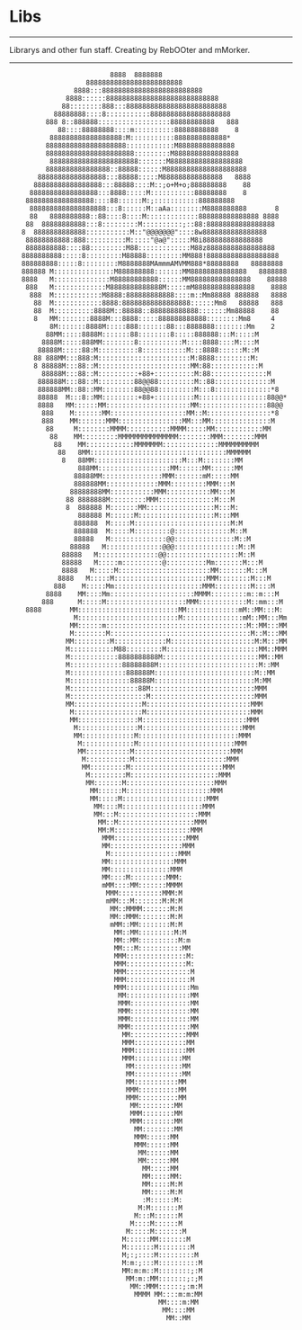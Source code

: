 Libs
====
***
Librarys and other fun staff.
Creating by RebOOter and mMorker.
***

                             8888  8888888
                       888888888888888888888888
                    8888:::8888888888888888888888888
                  8888::::::8888888888888888888888888888
                 88::::::::888:::8888888888888888888888888
               88888888::::8:::::::::::88888888888888888888
             888 8::888888::::::::::::::::::88888888888   888
                88::::88888888::::m::::::::::88888888888    8
              888888888888888888:M:::::::::::8888888888888*
             88888888888888888888::::::::::::M88888888888888
             8888888888888888888888:::::::::M8888888888888888
              8888888888888888888888:::::::M888888888888888888
             8888888888888888::88888::::::M88888888888888888888
           88888888888888888:::88888:::::M888888888888888   8888
          88888888888888888:::88888::::M::;o+M+o;888888888    88
         88888888888888888:::8888:::::M:::::::::::88888888    8
        88888888888888888::::88::::::M:;:::::::::::888888888     
         8888888888888888888:::8::::::M::aAa::::::::M8888888888       8
         88   8888888888::88::::8::::M:::::::::::::888888888888888 8888
        88  88888888888:::8:::::::::M::::::::::;::88:88888888888888888
       8  8888888888888:::::::::::M::"@@@@@@@"::::8w8888888888888888
        88888888888:888::::::::::M:::::"@a@":::::M8i888888888888888
        8888888888::::88:::::::::M88:::::::::::::M88z88888888888888888 
       8888888888:::::8:::::::::M88888:::::::::MM888!888888888888888888
       888888888:::::8:::::::::M8888888MAmmmAMVMM888*88888888   88888888
       888888 M:::::::::::::::M888888888:::::::MM88888888888888   8888888
       8888   M::::::::::::::M88888888888::::::MM888888888888888    88888
        888   M:::::::::::::M8888888888888M:::::mM888888888888888    8888
         888  M::::::::::::M8888:888888888888::::m::Mm88888 888888   8888
          88  M::::::::::::8888:88888888888888888::::::Mm8   88888   888
          88  M::::::::::8888M::88888::888888888888:::::::Mm88888    88
          8   MM::::::::8888M:::8888:::::888888888888::::::::Mm8     4
              8M:::::::8888M:::::888:::::::88:::8888888::::::::Mm    2
             88MM:::::8888M:::::::88::::::::8:::::888888:::M:::::M
            8888M:::::888MM::::::::8:::::::::::M::::8888::::M::::M
           88888M:::::88:M::::::::::8:::::::::::M:::8888::::::M::M
          88 888MM:::888:M:::::::::::::::::::::::M:8888:::::::::M:
          8 88888M:::88::M:::::::::::::::::::::::MM:88::::::::::::M
            88888M:::88::M::::::::::+88+::::::::::M:88::::::::::::::M             
           888888M:::88::M:::::::::88@@88:::::::::M::88::::::::::::::M
           888888MM::88::MM::::::::88@@88:::::::::M:::8::::::::::::::*8
           88888  M:::8::MM:::::::::+88+::::::::::M:::::::::::::::::88@@*
           8888   MM::::::MM:::::::::::::::::::::MM:::::::::::::::::88@@
            888    M:::::::MM:::::::::::::::::::MM::M::::::::::::::::*8
            888    MM:::::::MMM::::::::::::::::MM:::MM:::::::::::::::M
             88     M::::::::MMMM:::::::::::MMMM:::::MM::::::::::::MM
              88    MM:::::::::MMMMMMMMMMMMMMM::::::::MMM::::::::MMM
               88    MM::::::::::::MMMMMMM::::::::::::::MMMMMMMMMM
                88   8MM::::::::::::::::::::::::::::::::::MMMMMM
                 8   88MM::::::::::::::::::::::M:::M::::::::MM
                     888MM::::::::::::::::::MM::::::MM::::::MM
                    88888MM:::::::::::::::MMM:::::::mM:::::MM
                    888888MM:::::::::::::MMM:::::::::MMM:::M
                   88888888MM:::::::::::MMM:::::::::::MM:::M
                  88 8888888M:::::::::MMM::::::::::::::M:::M
                  8  888888 M:::::::MM:::::::::::::::::M:::M:
                     888888 M::::::M:::::::::::::::::::M:::MM
                    888888  M:::::M::::::::::::::::::::::::M:M
                    888888  M:::::M:::::::::@::::::::::::::M::M
                    88888   M::::::::::::::@@:::::::::::::::M::M
                   88888   M::::::::::::::@@@::::::::::::::::M::M
                 88888   M:::::::::::::::@@::::::::::::::::::M::M
                 88888   M:::::m::::::::::@::::::::::Mm:::::::M:::M
                 8888   M:::::M:::::::::::::::::::::::MM:::::::M:::M
                8888   M:::::M:::::::::::::::::::::::MMM::::::::M:::M
               888    M:::::Mm::::::::::::::::::::::MMM:::::::::M::::M
             8888    MM::::Mm:::::::::::::::::::::MMMM:::::::::m::m:::M
            888      M:::::M::::::::::::::::::::MMM::::::::::::M::mm:::M
        8888       MM:::::::::::::::::::::::::MM:::::::::::::mM::MM:::M:
                    M:::::::::::::::::::::::::M:::::::::::::::mM::MM:::Mm
                   MM::::::m:::::::::::::::::::::::::::::::::::M::MM:::MM
                   M::::::::M:::::::::::::::::::::::::::::::::::M::M:::MM         
                  MM:::::::::M:::::::::::::M:::::::::::::::::::::M:M:::MM
                  M:::::::::::M88:::::::::M:::::::::::::::::::::::MM::MMM
                  M::::::::::::8888888888M::::::::::::::::::::::::MM::MM
                  M:::::::::::::88888888M:::::::::::::::::::::::::M::MM
                  M::::::::::::::888888M:::::::::::::::::::::::::M::MM
                  M:::::::::::::::88888M:::::::::::::::::::::::::M:MM
                  M:::::::::::::::::88M::::::::::::::::::::::::::MMM
                  M:::::::::::::::::::M::::::::::::::::::::::::::MMM
                  MM:::::::::::::::::M::::::::::::::::::::::::::MMM
                   M:::::::::::::::::M::::::::::::::::::::::::::MMM
                   MM:::::::::::::::M::::::::::::::::::::::::::MMM
                    M:::::::::::::::M:::::::::::::::::::::::::MMM
                    MM:::::::::::::M:::::::::::::::::::::::::MMM
                     M:::::::::::::M::::::::::::::::::::::::MMM
                     MM:::::::::::M::::::::::::::::::::::::MMM
                      M:::::::::::M:::::::::::::::::::::::MMM  
                      MM:::::::::M:::::::::::::::::::::::MMM
                       M:::::::::M::::::::::::::::::::::MMM
                       MM:::::::M::::::::::::::::::::::MMM
                        MM::::::M:::::::::::::::::::::MMM
                        MM:::::M:::::::::::::::::::::MMM
                         MM::::M::::::::::::::::::::MMM
                         MM:::M::::::::::::::::::::MMM
                          MM::M:::::::::::::::::::MMM
                          MM:M:::::::::::::::::::MMM
                           MMM::::::::::::::::::MMM
                           MM::::::::::::::::::MMM
                            M:::::::::::::::::MMM
                           MM::::::::::::::::MMM
                           MM:::::::::::::::MMM
                           MM::::M:::::::::MMM:
                           mMM::::MM:::::::MMMM
                            MMM:::::::::::MMM:M
                            mMM:::M:::::::M:M:M
                             MM::MMMM:::::::M:M
                             MM::MMM::::::::M:M
                             mMM::MM::::::::M:M
                              MM::MM:::::::::M:M
                              MM::MM::::::::::M:m
                              MM:::M:::::::::::MM
                              MMM:::::::::::::::M:
                              MMM:::::::::::::::M:
                              MMM::::::::::::::::M
                              MMM::::::::::::::::M
                              MMM::::::::::::::::Mm
                               MM::::::::::::::::MM
                               MMM:::::::::::::::MM
                               MMM:::::::::::::::MM
                               MMM:::::::::::::::MM
                               MMM:::::::::::::::MM
                                MM::::::::::::::MMM
                                MMM:::::::::::::MM
                                MMM:::::::::::::MM
                                MMM::::::::::::MM
                                 MM::::::::::::MM
                                 MM::::::::::::MM
                                 MM:::::::::::MM
                                 MMM::::::::::MM
                                 MMM::::::::::MM
                                  MM:::::::::MM
                                  MMM::::::::MM
                                  MMM::::::::MM
                                   MM::::::::MM
                                   MMM::::::MM
                                   MMM::::::MM
                                    MM::::::MM
                                    MM::::::MM
                                     MM:::::MM
                                     MM:::::MM:
                                     MM:::::M:M
                                     MM:::::M:M
                                     :M::::::M:
                                    M:M:::::::M
                                   M:::M::::::M
                                  M::::M::::::M
                                 M:::::M:::::::M
                                M::::::MM:::::::M
                                M:::::::M::::::::M
                                M;:;::::M:::::::::M
                                M:m:;:::M::::::::::M
                                MM:m:m::M::::::::;:M
                                 MM:m::MM:::::::;:;M
                                  MM::MMM::::::;:m:M
                                   MMMM MM::::m:m:MM
                                         MM::::m:MM
                                          MM::::MM
                                           MM::MM
